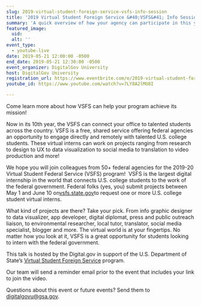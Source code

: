 ```yaml
---
slug: 2019-virtual-student-foreign-service-vsfs-info-session
title: '2019 Virtual Student Foreign Service &#40;VSFS&#41; Info Session'
summary: 'A quick overview of how your agency can participate in this year’s VSFS program&#46;'
featured_image: 
  uid: 
  alt: ''
event_type: 
  - youtube-live
date: 2019-05-21 12:00:00 -0500
end_date: 2019-05-21 12:30:00 -0500
event_organizer: DigitalGov University
host: DigitalGov University
registration_url: https://www.eventbrite.com/e/2019-virtual-student-foreign-service-info-session-registration-62009088854
youtube_id: https://www.youtube.com/watch?v=7LY8A2lMU8I

---
```


Come learn more about how VSFS can help your program achieve its mission! 

  

Now in its 10th year, the VSFS can connect your office to talented students across the country. VSFS is a free, shared service offering federal agencies an opportunity to engage directly and remotely with talented U.S. college students. These virtual interns can work on projects ranging from research to design to UX to data visualization to social media to translation to video production and more! 

  

We hope you will join colleagues from 50+ federal agencies for the 2019-20 Virtual Student Federal Service (VSFS) program!  VSFS is the largest digital internship in the world that connects U.S. college students to the work of the federal government. Federal folks (yes, you) submit projects between May 1 and June 10 on[vsfs.state.gov](https://nam02.safelinks.protection.outlook.com/?url=http%3A%2F%2Fvsfs.state.gov%2F&data=02%7C01%7CSmithersA%40si.edu%7C141dada3ac5a431a889308d6b2db5bed%7C989b5e2a14e44efe93b78cdd5fc5d11c%7C1%7C1%7C636893052563552103&sdata=HNc0h%2BtwmTRrLlqbRA%2FQLQN7lOyvmEOEkBkP4poFNW0%3D&reserved=0)to request one or more U.S. college student virtual interns. 

  

What kind of projects are there? Take your pick. From info graphic designer to data visualizer, app developer, digital diplomat, press and public outreach liaison, to environmental researcher, local tutor, translator, social media specialist, blogger and more. The virtual world is at your fingertips. No matter how you look at it, VSFS is a great opportunity for students looking to intern with the federal government.

This talk is hosted by the Digital.gov in support of the U.S. Department of State’s [Virtual Student Foreign Service](https://www.state.gov/vsfs-a-great-opportunity-for-students-and-federal-employees-alike/) program.

  

Our team will send a reminder email prior to the event that includes your link to join the video. 

  
Questions about this event or future events? Send them to [digitalgovu@gsa.gov](mailto:digitalgovu@gsa.gov).
